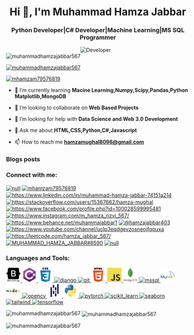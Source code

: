 <h1 align="center">Hi 👋, I'm Muhammad Hamza Jabbar</h1>
<h3 align="center">Python Developer|C# Developer|Machine Learning|MS SQL Programmer</h3>

<img align="right" alt="Developer" width="300" src="https://media3.giphy.com/media/qgQUggAC3Pfv687qPC/200.webp?cid=ecf05e478juopj78cb7h2q16x8213u8q9of1dpvcal4rridv&rid=200.webp&ct=g">

<a href="https://player.vimeo.com/external/537861011.sd.mp4?s=20b9b8a94ad405668c86a1c4d01ffe6ba190bfb4&profile_id=164&oauth2_token_id=57447761" width="400" align="right"></a>


<p align="left"> <img src="https://komarev.com/ghpvc/?username=muhammadhamzajabbar567&label=Profile%20views&color=0e75b6&style=flat" alt="muhammadhamzajabbar567" /> </p>

<p align="left"> <a href="https://github.com/ryo-ma/github-profile-trophy"><img src="https://github-profile-trophy.vercel.app/?username=muhammadhamzajabbar567" alt="muhammadhamzajabbar567" /></a> </p>

<p align="left"> <a href="https://twitter.com/mhamzam79576819" target="blank"><img src="https://img.shields.io/twitter/follow/mhamzam79576819?logo=twitter&style=for-the-badge" alt="mhamzam79576819" /></a> </p>

- 🌱 I’m currently learning **Macine Learning,Numpy,Scipy,Pandas,Python Matplotlib,MongoDB**

- 👯 I’m looking to collaborate on **Web Based Projects**

- 🤝 I’m looking for help with **Data Science and Web 3.0 Development**

- 💬 Ask me about **HTML,CSS,Python,C#,Javascript**

- 📫 How to reach me **hamzamughal8096@gmail.com**

### Blogs posts
<!-- BLOG-POST-LIST:START -->
<!-- BLOG-POST-LIST:END -->

<h3 align="left">Connect with me:</h3>
<p align="left">
<a href="https://dev.to/null" target="blank"><img align="center" src="https://raw.githubusercontent.com/rahuldkjain/github-profile-readme-generator/master/src/images/icons/Social/devto.svg" alt="null" height="30" width="40" /></a>
<a href="https://twitter.com/mhamzam79576819" target="blank"><img align="center" src="https://raw.githubusercontent.com/rahuldkjain/github-profile-readme-generator/master/src/images/icons/Social/twitter.svg" alt="mhamzam79576819" height="30" width="40" /></a>
<a href="https://linkedin.com/in/https://www.linkedin.com/in/muhammad-hamza-jabbar-74151a214" target="blank"><img align="center" src="https://raw.githubusercontent.com/rahuldkjain/github-profile-readme-generator/master/src/images/icons/Social/linked-in-alt.svg" alt="https://www.linkedin.com/in/muhammad-hamza-jabbar-74151a214" height="30" width="40" /></a>
<a href="https://stackoverflow.com/users/https://stackoverflow.com/users/15367662/hamza-mughal" target="blank"><img align="center" src="https://raw.githubusercontent.com/rahuldkjain/github-profile-readme-generator/master/src/images/icons/Social/stack-overflow.svg" alt="https://stackoverflow.com/users/15367662/hamza-mughal" height="30" width="40" /></a>
<a href="https://fb.com/https://www.facebook.com/profile.php?id=100028599995481" target="blank"><img align="center" src="https://raw.githubusercontent.com/rahuldkjain/github-profile-readme-generator/master/src/images/icons/Social/facebook.svg" alt="https://www.facebook.com/profile.php?id=100028599995481" height="30" width="40" /></a>
<a href="https://instagram.com/https://www.instagram.com/m_hamza_rizvi_567/" target="blank"><img align="center" src="https://raw.githubusercontent.com/rahuldkjain/github-profile-readme-generator/master/src/images/icons/Social/instagram.svg" alt="https://www.instagram.com/m_hamza_rizvi_567/" height="30" width="40" /></a>
<a href="https://www.behance.net/https://www.behance.net/muhammajabbar1" target="blank"><img align="center" src="https://raw.githubusercontent.com/rahuldkjain/github-profile-readme-generator/master/src/images/icons/Social/behance.svg" alt="https://www.behance.net/muhammajabbar1" height="30" width="40" /></a>
<a href="https://medium.com/@hamzajabbar403" target="blank"><img align="center" src="https://raw.githubusercontent.com/rahuldkjain/github-profile-readme-generator/master/src/images/icons/Social/medium.svg" alt="@hamzajabbar403" height="30" width="40" /></a>
<a href="https://www.youtube.com/c/https://www.youtube.com/channel/uclp3eqdgevzosneojfqpuxa" target="blank"><img align="center" src="https://raw.githubusercontent.com/rahuldkjain/github-profile-readme-generator/master/src/images/icons/Social/youtube.svg" alt="https://www.youtube.com/channel/uclp3eqdgevzosneojfqpuxa" height="30" width="40" /></a>
<a href="https://www.leetcode.com/https://leetcode.com/hamza_jabbar_567/" target="blank"><img align="center" src="https://raw.githubusercontent.com/rahuldkjain/github-profile-readme-generator/master/src/images/icons/Social/leet-code.svg" alt="https://leetcode.com/hamza_jabbar_567/" height="30" width="40" /></a>
<a href="https://discord.gg/MUHAMMAD_HAMZA_JABBAR#8590" target="blank"><img align="center" src="https://raw.githubusercontent.com/rahuldkjain/github-profile-readme-generator/master/src/images/icons/Social/discord.svg" alt="MUHAMMAD_HAMZA_JABBAR#8590" height="30" width="40" /></a>
<a href="/null" target="blank"><img align="center" src="https://raw.githubusercontent.com/rahuldkjain/github-profile-readme-generator/master/src/images/icons/Social/rss.svg" alt="null" height="30" width="40" /></a>
</p>

<h3 align="left">Languages and Tools:</h3>
<p align="left"> <a href="https://getbootstrap.com" target="_blank" rel="noreferrer"> <img src="https://raw.githubusercontent.com/devicons/devicon/master/icons/bootstrap/bootstrap-plain-wordmark.svg" alt="bootstrap" width="40" height="40"/> </a> <a href="https://www.w3schools.com/cs/" target="_blank" rel="noreferrer"> <img src="https://raw.githubusercontent.com/devicons/devicon/master/icons/csharp/csharp-original.svg" alt="csharp" width="40" height="40"/> </a> <a href="https://www.w3schools.com/css/" target="_blank" rel="noreferrer"> <img src="https://raw.githubusercontent.com/devicons/devicon/master/icons/css3/css3-original-wordmark.svg" alt="css3" width="40" height="40"/> </a> <a href="https://www.djangoproject.com/" target="_blank" rel="noreferrer"> <img src="https://cdn.worldvectorlogo.com/logos/django.svg" alt="django" width="40" height="40"/> </a> <a href="https://git-scm.com/" target="_blank" rel="noreferrer"> <img src="https://www.vectorlogo.zone/logos/git-scm/git-scm-icon.svg" alt="git" width="40" height="40"/> </a> <a href="https://www.w3.org/html/" target="_blank" rel="noreferrer"> <img src="https://raw.githubusercontent.com/devicons/devicon/master/icons/html5/html5-original-wordmark.svg" alt="html5" width="40" height="40"/> </a> <a href="https://developer.mozilla.org/en-US/docs/Web/JavaScript" target="_blank" rel="noreferrer"> <img src="https://raw.githubusercontent.com/devicons/devicon/master/icons/javascript/javascript-original.svg" alt="javascript" width="40" height="40"/> </a> <a href="https://www.mongodb.com/" target="_blank" rel="noreferrer"> <img src="https://raw.githubusercontent.com/devicons/devicon/master/icons/mongodb/mongodb-original-wordmark.svg" alt="mongodb" width="40" height="40"/> </a> <a href="https://www.microsoft.com/en-us/sql-server" target="_blank" rel="noreferrer"> <img src="https://www.svgrepo.com/show/303229/microsoft-sql-server-logo.svg" alt="mssql" width="40" height="40"/> </a> <a href="https://www.mysql.com/" target="_blank" rel="noreferrer"> <img src="https://raw.githubusercontent.com/devicons/devicon/master/icons/mysql/mysql-original-wordmark.svg" alt="mysql" width="40" height="40"/> </a> <a href="https://nodejs.org" target="_blank" rel="noreferrer"> <img src="https://raw.githubusercontent.com/devicons/devicon/master/icons/nodejs/nodejs-original-wordmark.svg" alt="nodejs" width="40" height="40"/> </a> <a href="https://opencv.org/" target="_blank" rel="noreferrer"> <img src="https://www.vectorlogo.zone/logos/opencv/opencv-icon.svg" alt="opencv" width="40" height="40"/> </a> <a href="https://pandas.pydata.org/" target="_blank" rel="noreferrer"> <img src="https://raw.githubusercontent.com/devicons/devicon/2ae2a900d2f041da66e950e4d48052658d850630/icons/pandas/pandas-original.svg" alt="pandas" width="40" height="40"/> </a> <a href="https://www.python.org" target="_blank" rel="noreferrer"> <img src="https://raw.githubusercontent.com/devicons/devicon/master/icons/python/python-original.svg" alt="python" width="40" height="40"/> </a> <a href="https://pytorch.org/" target="_blank" rel="noreferrer"> <img src="https://www.vectorlogo.zone/logos/pytorch/pytorch-icon.svg" alt="pytorch" width="40" height="40"/> </a> <a href="https://scikit-learn.org/" target="_blank" rel="noreferrer"> <img src="https://upload.wikimedia.org/wikipedia/commons/0/05/Scikit_learn_logo_small.svg" alt="scikit_learn" width="40" height="40"/> </a> <a href="https://seaborn.pydata.org/" target="_blank" rel="noreferrer"> <img src="https://seaborn.pydata.org/_images/logo-mark-lightbg.svg" alt="seaborn" width="40" height="40"/> </a> <a href="https://tailwindcss.com/" target="_blank" rel="noreferrer"> <img src="https://www.vectorlogo.zone/logos/tailwindcss/tailwindcss-icon.svg" alt="tailwind" width="40" height="40"/> </a> <a href="https://www.tensorflow.org" target="_blank" rel="noreferrer"> <img src="https://www.vectorlogo.zone/logos/tensorflow/tensorflow-icon.svg" alt="tensorflow" width="40" height="40"/> </a> </p>

<p><img align="left" src="https://github-readme-stats.vercel.app/api/top-langs?username=muhammadhamzajabbar567&show_icons=true&locale=en&layout=compact" alt="muhammadhamzajabbar567" /></p>

<p>&nbsp;<img align="center" src="https://github-readme-stats.vercel.app/api?username=muhammadhamzajabbar567&show_icons=true&locale=en" alt="muhammadhamzajabbar567" /></p>

<p><img align="center" src="https://github-readme-streak-stats.herokuapp.com/?user=muhammadhamzajabbar567&" alt="muhammadhamzajabbar567" /></p>
